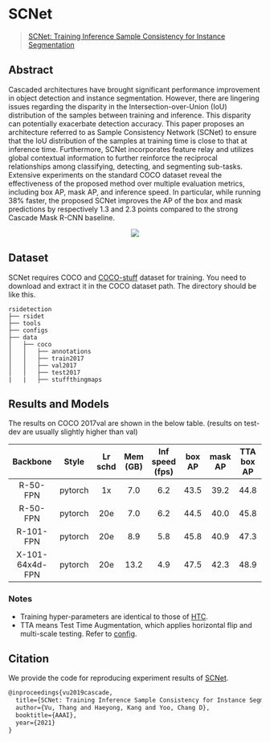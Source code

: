# SCNet

> [SCNet: Training Inference Sample Consistency for Instance Segmentation](https://arxiv.org/abs/2012.10150)

<!-- [ALGORITHM] -->

## Abstract

<!-- [ABSTRACT] -->

Cascaded architectures have brought significant performance improvement in object detection and instance segmentation. However, there are lingering issues regarding the disparity in the Intersection-over-Union (IoU) distribution of the samples between training and inference. This disparity can potentially exacerbate detection accuracy. This paper proposes an architecture referred to as Sample Consistency Network (SCNet) to ensure that the IoU distribution of the samples at training time is close to that at inference time. Furthermore, SCNet incorporates feature relay and utilizes global contextual information to further reinforce the reciprocal relationships among classifying, detecting, and segmenting sub-tasks. Extensive experiments on the standard COCO dataset reveal the effectiveness of the proposed method over multiple evaluation metrics, including box AP, mask AP, and inference speed. In particular, while running 38% faster, the proposed SCNet improves the AP of the box and mask predictions by respectively 1.3 and 2.3 points compared to the strong Cascade Mask R-CNN baseline.

<div align=center>
<img src="https://user-images.githubusercontent.com/40661020/143974840-8fed75f3-661e-4e2a-a210-acf4ab5f42a3.png"/>
</div>

## Dataset

SCNet requires COCO and [COCO-stuff](http://calvin.inf.ed.ac.uk/wp-content/uploads/data/cocostuffdataset/stuffthingmaps_trainval2017.zip) dataset for training. You need to download and extract it in the COCO dataset path.
The directory should be like this.

```none
rsidetection
├── rsidet
├── tools
├── configs
├── data
│   ├── coco
│   │   ├── annotations
│   │   ├── train2017
│   │   ├── val2017
│   │   ├── test2017
|   |   ├── stuffthingmaps
```

## Results and Models

The results on COCO 2017val are shown in the below table. (results on test-dev are usually slightly higher than val)

|    Backbone     |  Style  | Lr schd | Mem (GB) | Inf speed (fps) | box AP | mask AP | TTA box AP | TTA mask AP |                                                     Config                                                     |                                                                                                                                           Download                                                                                                                                           |
| :-------------: | :-----: | :-----: | :------: | :-------------: | :----: | :-----: | :--------: | :---------: | :------------------------------------------------------------------------------------------------------------: | :------------------------------------------------------------------------------------------------------------------------------------------------------------------------------------------------------------------------------------------------------------------------------------------: |
|    R-50-FPN     | pytorch |   1x    |   7.0    |       6.2       |  43.5  |  39.2   |    44.8    |    40.9     |     [config](https://github.com/open-mmlab/rsidetection/tree/master/configs/scnet/scnet_r50_fpn_1x_coco.py)     |                 [model](https://download.openmmlab.com/rsidetection/v2.0/scnet/scnet_r50_fpn_1x_coco/scnet_r50_fpn_1x_coco-c3f09857.pth) \| [log](https://download.openmmlab.com/rsidetection/v2.0/scnet/scnet_r50_fpn_1x_coco/scnet_r50_fpn_1x_coco_20210117_192725.log.json)                 |
|    R-50-FPN     | pytorch |   20e   |   7.0    |       6.2       |  44.5  |  40.0   |    45.8    |    41.5     |    [config](https://github.com/open-mmlab/rsidetection/tree/master/configs/scnet/scnet_r50_fpn_20e_coco.py)     |               [model](https://download.openmmlab.com/rsidetection/v2.0/scnet/scnet_r50_fpn_20e_coco/scnet_r50_fpn_20e_coco-a569f645.pth) \| [log](https://download.openmmlab.com/rsidetection/v2.0/scnet/scnet_r50_fpn_20e_coco/scnet_r50_fpn_20e_coco_20210116_060148.log.json)               |
|    R-101-FPN    | pytorch |   20e   |   8.9    |       5.8       |  45.8  |  40.9   |    47.3    |    42.7     |    [config](https://github.com/open-mmlab/rsidetection/tree/master/configs/scnet/scnet_r101_fpn_20e_coco.py)    |             [model](https://download.openmmlab.com/rsidetection/v2.0/scnet/scnet_r101_fpn_20e_coco/scnet_r101_fpn_20e_coco-294e312c.pth) \| [log](https://download.openmmlab.com/rsidetection/v2.0/scnet/scnet_r101_fpn_20e_coco/scnet_r101_fpn_20e_coco_20210118_175824.log.json)             |
| X-101-64x4d-FPN | pytorch |   20e   |   13.2   |       4.9       |  47.5  |  42.3   |    48.9    |    44.0     | [config](https://github.com/open-mmlab/rsidetection/tree/master/configs/scnet/scnet_x101_64x4d_fpn_20e_coco.py) | [model](https://download.openmmlab.com/rsidetection/v2.0/scnet/scnet_x101_64x4d_fpn_20e_coco/scnet_x101_64x4d_fpn_20e_coco-fb09dec9.pth) \| [log](https://download.openmmlab.com/rsidetection/v2.0/scnet/scnet_x101_64x4d_fpn_20e_coco/scnet_x101_64x4d_fpn_20e_coco_20210120_045959.log.json) |

### Notes

- Training hyper-parameters are identical to those of [HTC](https://github.com/open-mmlab/rsidetection/tree/master/configs/htc).
- TTA means Test Time Augmentation, which applies horizontal flip and multi-scale testing. Refer to [config](https://github.com/open-mmlab/rsidetection/tree/master/configs/scnet/scnet_r50_fpn_1x_coco.py).

## Citation

We provide the code for reproducing experiment results of [SCNet](https://arxiv.org/abs/2012.10150).

```latex
@inproceedings{vu2019cascade,
  title={SCNet: Training Inference Sample Consistency for Instance Segmentation},
  author={Vu, Thang and Haeyong, Kang and Yoo, Chang D},
  booktitle={AAAI},
  year={2021}
}
```
